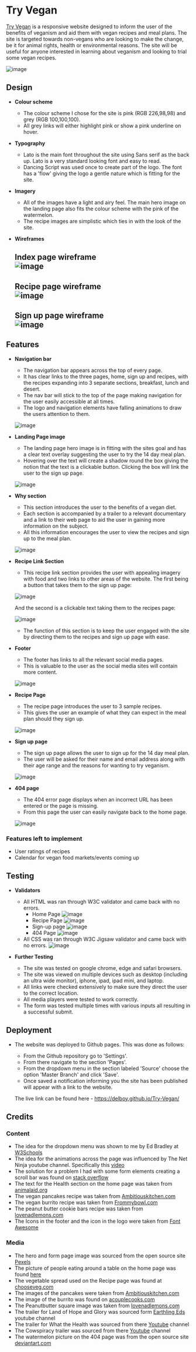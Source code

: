 # Try Vegan

[Try Vegan](https://delboy.github.io/Try-Vegan/) is a responsive website designed to inform the user of the benefits of veganism and aid them with vegan recipes and meal plans. The site is targeted towards non-vegans who are looking to make the change, be it for animal rights, health or environmental reasons. The site will be useful for anyone interested in learning about veganism and looking to trial some vegan recipes.

![image](assets/wireframes/responsive.png)

## Design

- __Colour scheme__
    - The colour scheme I chose for the site is pink (RGB 226,98,98) and grey (RGB 100,100,100).
    - All grey links will either highlight pink or show a pink underline on hover.  

- __Typography__
    - Lato is the main font throughout the site using Sans serif as the back up. Lato is a very standard looking font and easy to read.
    - Dancing Script was used once to create part of the logo. The font has a 'flow' giving the logo a gentle nature which is fitting for the site.

- __Imagery__
    - All of the images have a light and airy feel. The main hero image on the landing page also fits the colour scheme with the pink of the watermelon.
    - The recipe images are simplistic which ties in with the look of the site.

- __Wireframes__
    ## Index page wireframe <br> ![image](assets/wireframes/indexWF.png)

    ## Recipe page wireframe <br> ![image](assets/wireframes/recipesWF.png)

    ## Sign up page wireframe <br> ![image](assets/wireframes/signupWF.png)

## Features

- __Navigation bar__

    - The navigation bar appears across the top of every page. 
    - It has clear links to the three pages, home, sign up and recipes, with the recipes expanding into 3 separate sections, breakfast, lunch and desert.
    - The nav bar will stick to the top of the page making navigation for the user easily accessible at all times. 
    - The logo and navigation elements have falling animations to draw the users attention to them.

    ![image](assets/wireframes/navbar.png)

- __Landing Page image__

    - The landing page hero image is in fitting with the sites goal and has a clear text overlay suggesting the user to try the 14 day meal plan. 
    - Hovering over the text will create a shadow round the box giving the notion that the text is a clickable button. Clicking the box will link the user to the sign up page. 

     ![image](assets/wireframes/hero.png)
    

- __Why section__

    - This section introduces the user to the benefits of a vegan diet. 
    - Each section is accompanied by a trailer to a relevant documentary and a link to their web page to aid the user in gaining more information on the subject. 
    - All this information encourages the user to view the recipes and sign up to the meal plan.
    
    ![image](assets/wireframes/why.png)

- __Recipe Link Section__

    - This recipe link section provides the user with appealing imagery with food and two links to other areas of the website. The first being a button that takes them to the sign up page:

    ![image](assets/wireframes/signup-btn.png)

    And the second is a clickable text taking them to the recipes page:

    ![image](assets/wireframes/pancake-link.png)

    - The function of this section is to keep the user engaged with the site by directing them to the recipes and sign up page with ease.

- __Footer__
    - The footer has links to all the relevant social media pages. 
    - This is valuable to the user as the social media sites will contain more content.

    ![image](assets/wireframes/footer.png)

- __Recipe Page__

    - The recipe page introduces the user to 3 sample recipes.
    - This gives the user an example of what they can expect in the meal plan should they sign up.

    ![image](assets/wireframes/recipe.png)

- __Sign up page__
    - The sign up page allows the user to sign up for the 14 day meal plan. 
    - The user will be asked for their name and email address along with their age range and the reasons for wanting to try veganism. 
    
    ![image](assets/wireframes/form.png)

- __404 page__
    - The 404 error page displays when an incorrect URL has been entered or the page is missing.
    - From this page the user can easily navigate back to the home page.

    ![image](assets/wireframes/404.png)

### Features left to implement

- User ratings of recipes
- Calendar for vegan food markets/events coming up

## Testing

- __Validators__
    - All HTML was ran through W3C validator and came back with no errors.
        - Home Page
        ![image](assets/wireframes/indexvalid.png)
        - Recipe Page
        ![image](assets/wireframes/recipesvalid.png)
        - Sign-up page
        ![image](assets/wireframes/signupvalid.png)
        - 404 Page
        ![image](assets/wireframes/404valid.png)
    - All CSS was ran through W3C Jigsaw validator and came back with no errors.
    ![image](assets/wireframes/cssvalid.png)

- __Further Testing__
    - The site was tested on google chrome, edge and safari browsers.
    - The site was viewed on multiple devices such as desktop (including an ultra wide monitor), iphone, ipad, ipad mini, and laptop. 
    - All links were checked extensively to make sure they direct the user to the correct location.
    - All media players were tested to work correctly.
    - The form was tested multiple times with various inputs all resulting in a successful submit.

## Deployment

 - The website was deployed to Github pages. This was done as follows:
    - From the Github repository go to 'Settings'.
    - From there navigate to the section 'Pages'. 
    - From the dropdown menu in the section labeled 'Source' choose the option 'Master Branch' and click 'Save'.
    - Once saved a notification informing you the site has been published will appear with a link to the website.

    The live link can be found here - https://delboy.github.io/Try-Vegan/

## Credits

### __Content__

- The idea for the dropdown menu was shown to me by Ed Bradley at [W3Schools](https://www.w3schools.com/howto/howto_css_dropdown_navbar.asp)
- The idea for the animations across the page was influenced by The Net Ninja youtube channel. Specifically this [video](https://www.youtube.com/watch?v=PjR97QzOrJM&t=306s) 
- The solution for a problem I had with some form elements creating a scroll bar was found on [stack overflow](https://stackoverflow.com/questions/5219175/how-to-make-an-element-width-100-minus-padding)
- The text for the Health section on the home page was taken from [animalaid.org](https://www.animalaid.org.uk/)
- The vegan pancakes recipe was taken from [Ambitiouskitchen.com](https://www.ambitiouskitchen.com/fluffy-vegan-pancakes/)
- The vegan burrito recipe was taken from [Frommybowl.com](https://frommybowl.com/rice-bean-burritos/)
- The peanut butter cookie bars recipe was taken from [lovenadlemons.com](https://www.loveandlemons.com/peanut-butter-chocolate-chip-cookie-bars/)
- The Icons in the footer and the icon in the logo were taken from [Font Awesome](https://fontawesome.com/)

### __Media__

- The hero and form page image was sourced from the open source site [Pexels](https://www.pexels.com/.) 
- The picture of people eating around a table on the home page was found [here](https://www.connexionfrance.com/French-news/French-study-finds-social-meals-increase-Covid-contamination)
- The vegetable spread used on the Recipe page was found at [chooseveg.com](https://chooseveg.com/blog/what-you-need-to-know-about-the-vegan-food-pyramid/)
- The images of the pancakes were taken from  [Ambitiouskitchen.com](https://www.ambitiouskitchen.com/fluffy-vegan-pancakes/)
- The image of the burrito was found on [acouplecooks.com](https://www.acouplecooks.com/vegan-burrito/)
- The Peanutbutter square image was taken from [lovenadlemons.com](https://www.loveandlemons.com/)
- The trailer for Land of Hope and Glory was sourced form [Earthling Eds](https://www.youtube.com/channel/UCVRrGAcUc7cblUzOhI1KfFg) youtube channel 
- The trailer for What the Health was sourced from there [Youtube](https://www.youtube.com/channel/UCDVUqyG8R9Z0diJRU-YO3KA) channel
- The Cowspiracy trailer was sourced from there [Youtube](https://www.youtube.com/channel/UCamf6YZ_Xo9vbcynZJwvdMA) channel
- The watermelon picture on the 404 page was from the open source site [deviantart.com](https://www.deviantart.com/renbunny/art/Sad-Watermelon-554531253)